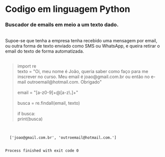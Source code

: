 # Codigo em linguagem Python

### Buscador de emails em meio a um texto dado.
<br/>
Supoe-se que tenha a empresa tenha recebido uma mensagem por email, ou outra forma de texto enviado como SMS ou WhatsApp, e queira retirar o email do texto de forma automatizada.<br/>
<body><br/>
<blockquote>
import re<br/>
texto = "Oi, meu nome é João, queria saber como faço para me inscrever no curso. Meu email é joao@gmail.com.br ou então no e-mail outroemail@hotmail.com. Obrigado"<br/>
<br/>
email = "[a-z0-9]+@[a-z\.]+"<br/>
<br/>
busca = re.findall(email, texto)<br/>
<br/>
if busca:<br/>
    print(busca)<br/>
</blockquote><br/>
<code> 
  ['joao@gmail.com.br', 'outroemail@hotmail.com.']

Process finished with exit code 0</code><br/>
